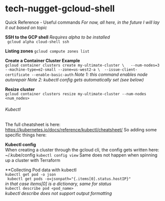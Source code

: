 # tech-nugget-gcloud-shell
Quick Reference - Useful commands
_For now, all here, in the future I will lay it out based on topic_

**SSH to the GCP shell**
_Requires alpha to be installed_ <br />
` gcloud alpha cloud-shell ssh`

**Listing zones**
`gcloud compute zones list `

**Create a Container Cluster Example** <br />
`gcloud container clusters create my-ultimate-cluster \  
--num-nodes=3 --machine-type=e2-small --zone=us-west2-a \ 
--issue-client-certificate --enable-basic-auth` 
_Note 1: this command enables node autorepair_ 
_Note 2: kubectl config gets automatically set (see below)_ <br />

**Resize cluster** <br />
`gcloud container clusters resize my-ultimate-cluster --num-nodes <num_nodes>`

###### Kubectl
The full cheatsheet is here:
https://kubernetes.io/docs/reference/kubectl/cheatsheet/
So adding some specific things here:

**Kubectl config** <br />
When creating a cluster through the gcloud cli, the config gets written here: <br />
~/.kube/config
`kubectl config view`
Same does not happen when spinning up a cluster with Terraform

 
**Collecting Pod data with kubectl <br />
`kubectl get pod -o json` <br />
` kubectl get pods -o=jsonpath="{.items[0].status.hostIP}"` <br />
_in that case items[0] is a dictionary, same for status_ <br />
`kubectl describe pod <pod_name>` <br />
_kubectl describe does not support output formatting_ <br />


